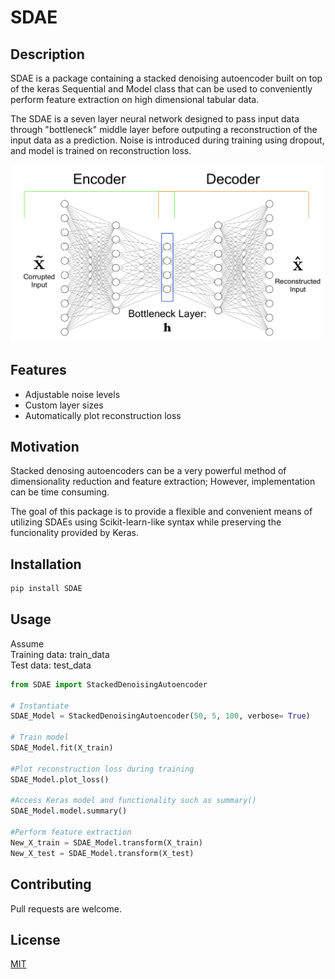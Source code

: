 # SDAE

## Description
SDAE is a package containing a stacked denoising autoencoder built on top of the keras Sequential and Model class that can be used to conveniently perform feature extraction on high dimensional tabular data. 
    
The SDAE is a seven layer neural network designed to pass  input data through "bottleneck" middle layer before outputing a reconstruction of the input data as a prediction. Noise is introduced during training using dropout, and model is trained on reconstruction loss.

<img src="images/SDAE_img.jpg" width="500">

## Features
* Adjustable noise levels
* Custom layer sizes
* Automatically plot reconstruction loss 

## Motivation

Stacked denosing autoencoders can be a very powerful method of dimensionality reduction and feature extraction; However, implementation can be time consuming.

The goal of this package is to provide a flexible and convenient means of utilizing SDAEs using Scikit-learn-like syntax while preserving the funcionality provided by Keras.

## Installation

```bash
pip install SDAE
```

## Usage

Assume\
Training data: train_data \
Test data: test_data

```python
from SDAE import StackedDenoisingAutoencoder

# Instantiate
SDAE_Model = StackedDenoisingAutoencoder(50, 5, 100, verbose= True)

# Train model
SDAE_Model.fit(X_train)

#Plot reconstruction loss during training
SDAE_Model.plot_loss()

#Access Keras model and functionality such as summary()
SDAE_Model.model.summary()

#Perform feature extraction
New_X_train = SDAE_Model.transform(X_train)
New_X_test = SDAE_Model.transform(X_test)
```

## Contributing
Pull requests are welcome.

## License
[MIT](https://choosealicense.com/licenses/mit/)

